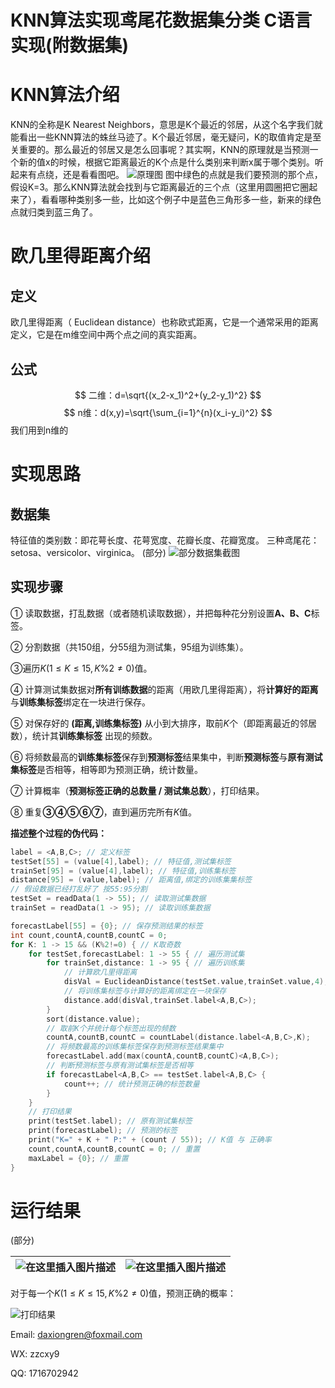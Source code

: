 # KNN算法实现鸢尾花数据集分类 C语言实现(附数据集)



# KNN算法介绍

KNN的全称是K Nearest Neighbors，意思是K个最近的邻居，从这个名字我们就能看出一些KNN算法的蛛丝马迹了。K个最近邻居，毫无疑问，K的取值肯定是至关重要的。那么最近的邻居又是怎么回事呢？其实啊，KNN的原理就是当预测一个新的值x的时候，根据它距离最近的K个点是什么类别来判断x属于哪个类别。听起来有点绕，还是看看图吧。
![原理图](https://img-blog.csdnimg.cn/img_convert/de5bf66bd84ae88aa9c096796ba021e4.png)
图中绿色的点就是我们要预测的那个点，假设K=3。那么KNN算法就会找到与它距离最近的三个点（这里用圆圈把它圈起来了），看看哪种类别多一些，比如这个例子中是蓝色三角形多一些，新来的绿色点就归类到蓝三角了。

# 欧几里得距离介绍
## 定义
欧几里得距离（ Euclidean distance）也称欧式距离，它是一个通常采用的距离定义，它是在m维空间中两个点之间的真实距离。
## 公式
$$
二维：d=\sqrt{(x_2-x_1)^2+(y_2-y_1)^2}
$$
$$
n维：d(x,y)=\sqrt{\sum_{i=1}^{n}(x_i-y_i)^2}
$$
我们用到n维的

# 实现思路

## 数据集

特征值的类别数：即花萼长度、花萼宽度、花瓣长度、花瓣宽度。
三种鸢尾花：setosa、versicolor、virginica。
(部分)
![部分数据集截图](https://img-blog.csdnimg.cn/3f4924e466a948598fc90ace8fa24311.png?x-oss-process=image/watermark,type_ZHJvaWRzYW5zZmFsbGJhY2s,shadow_50,text_Q1NETiBA5aSn54aK5Lq6,size_20,color_FFFFFF,t_70,g_se,x_16)



## 实现步骤

① 读取数据，打乱数据（或者随机读取数据），并把每种花分别设置**A、B、C**标签。

② 分割数据（共150组，分55组为测试集，95组为训练集）。

③遍历$K(1\leq K \leq 15,K\%2\neq0)$值。

④ 计算测试集数据对**所有训练数据**的距离（用欧几里得距离），将**计算好的距离**与**训练集标签**绑定在一块进行保存。

⑤ 对保存好的 **(距离,训练集标签)** 从小到大排序，取前$K$个（即距离最近的邻居数），统计其**训练集标签** 出现的频数。

⑥ 将频数最高的**训练集标签**保存到**预测标签**结果集中，判断**预测标签**与**原有测试集标签**是否相等，相等即为预测正确，统计数量。

⑦ 计算概率（**预测标签正确的总数量 / 测试集总数**），打印结果。

⑧ 重复**③④⑤⑥⑦**，直到遍历完所有$K$值。

**描述整个过程的伪代码：**

```cpp
label = <A,B,C>; // 定义标签
testSet[55] = (value[4],label); // 特征值,测试集标签
trainSet[95] = (value[4],label); // 特征值,训练集标签
distance[95] = (value,label); // 距离值,绑定的训练集集标签
// 假设数据已经打乱好了 按55:95分割
testSet = readData(1 -> 55); // 读取测试集数据
trainSet = readData(1 -> 95); // 读取训练集数据

forecastLabel[55] = {0}; // 保存预测结果的标签
int count,countA,countB,countC = 0;
for K: 1 -> 15 && (K%2!=0) { // K取奇数
    for testSet,forecastLabel: 1 -> 55 { // 遍历测试集
        for trainSet,distance: 1 -> 95 { // 遍历训练集
            // 计算欧几里得距离
            disVal = EuclideanDistance(testSet.value,trainSet.value,4);
            // 将训练集标签与计算好的距离绑定在一块保存
            distance.add(disVal,trainSet.label<A,B,C>);
        }
        sort(distance.value);
        // 取前K个并统计每个标签出现的频数
        countA,countB,countC = countLabel(distance.label<A,B,C>,K);
        // 将频数最高的训练集标签保存到预测标签结果集中
        forecastLabel.add(max(countA,countB,countC)<A,B,C>);
        // 判断预测标签与原有测试集标签是否相等
        if forecastLabel<A,B,C> == testSet.label<A,B,C> {
            count++; // 统计预测正确的标签数量
        }
    }
    // 打印结果
    print(testSet.label); // 原有测试集标签
    print(forecastLabel); // 预测的标签
    print("K=" + K + " P:" + (count / 55)); // K值 与 正确率
    count,countA,countB,countC = 0; // 重置
    maxLabel = {0}; // 重置
}
```



# 运行结果

(部分)

| ![在这里插入图片描述](https://img-blog.csdnimg.cn/42b39a3fdbfc45dd829b2fb687ad83c0.png) | ![在这里插入图片描述](https://img-blog.csdnimg.cn/a7d0f50eeb5548acaa5d93b4a4b2a6f2.png) |
| ------------------------------------------------------------ | ------------------------------------------------------------ |



对于每一个$K(1\leq K \leq 15,K\%2\neq0)$值，预测正确的概率：

![打印结果](https://img-blog.csdnimg.cn/d06062b88d3843fda73b3532191813b8.png?x-oss-process=image/watermark,type_d3F5LXplbmhlaQ,shadow_50,text_Q1NETiBA5aSn54aK5Lq6,size_20,color_FFFFFF,t_70,g_se,x_16)



Email: daxiongren@foxmail.com

WX: zzcxy9

QQ: 1716702942


